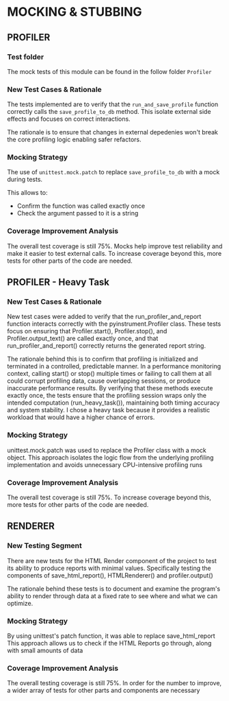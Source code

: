 # MOCKING & STUBBING

## PROFILER
### Test folder
The mock tests of this module can be found in the follow folder ```Profiler``` 

### New Test Cases & Rationale
The tests implemented are to verify that the ```run_and_save_profile``` function correctly calls the ```save_profile_to_db``` method. This isolate external side effects and focuses on correct interactions.

The rationale is to ensure that changes in external depedenies won't break the core profiling logic enabling safer refactors.

### Mocking Strategy
The use of ```unittest.mock.patch``` to replace ```save_profile_to_db``` with a mock during tests.

This allows to:
- Confirm the function was called exactly once
- Check the argument passed to it is a string

### Coverage Improvement Analysis
The overall test coverage is still 75%. Mocks help improve test reliability and make it easier to test external calls. To increase coverage beyond this, more tests for other parts of the code are needed.


## PROFILER - Heavy Task 

### New Test Cases & Rationale
New test cases were added to verify that the run_profiler_and_report function interacts correctly with the pyinstrument.Profiler class.
These tests focus on ensuring that Profiler.start(), Profiler.stop(), and Profiler.output_text() are called exactly once, and that run_profiler_and_report() correctly returns the generated report string.

The rationale behind this is to confirm that profiling is initialized and terminated in a controlled, predictable manner. In a performance monitoring context, calling start() or stop() multiple times or failing to call them at all could corrupt profiling data, cause overlapping sessions, or produce inaccurate performance results. By verifying that these methods execute exactly once, the tests ensure that the profiling session wraps only the intended computation (run_heavy_task()), maintaining both timing accuracy and system stability. I chose a heavy task because it provides a realistic workload that would have a higher chance of errors.

### Mocking Strategy
unittest.mock.patch was used to replace the Profiler class with a mock object.
This approach isolates the logic flow from the underlying profiling implementation and avoids unnecessary CPU-intensive profiling runs

### Coverage Improvement Analysis
The overall test coverage is still 75%. To increase coverage beyond this, more tests for other parts of the code are needed.


## RENDERER
### New Testing Segment
There are new tests for the HTML Render component of the project to test its ability to produce reports with minimal values. Specifically testing the components of save_html_report(), HTMLRenderer() and profiler.output()

The rationale behind these tests is to document and examine the program's ability to render through data at a fixed rate to see where and what we can optimize.

### Mocking Strategy    
By using unittest's patch function, it was able to replace save_html_report
This approach allows us to check if the HTML Reports go through, along with small amounts of data

### Coverage Improvement Analysis
The overall testing coverage is still 75%. In order for the number to improve, a wider array of tests for other parts and components are necessary
